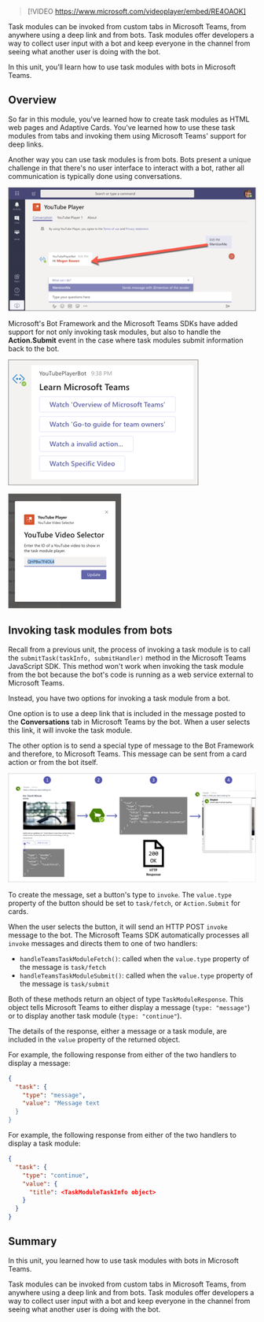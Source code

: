 > [!VIDEO https://www.microsoft.com/videoplayer/embed/RE4OAOK]

Task modules can be invoked from custom tabs in Microsoft Teams, from anywhere using a deep link and from bots. Task modules offer developers a way to collect user input with a bot and keep everyone in the channel from seeing what another user is doing with the bot.

In this unit, you’ll learn how to use task modules with bots in Microsoft Teams.

## Overview

So far in this module, you've learned how to create task modules as HTML web pages and Adaptive Cards. You've learned how to use these task modules from tabs and invoking them using Microsoft Teams' support for deep links.

Another way you can use task modules is from bots. Bots present a unique challenge in that there's no user interface to interact with a bot, rather all communication is typically done using conversations.

![Screenshot of the MentionMe bot action.](../media/07-test-bot-04.png)

Microsoft's Bot Framework and the Microsoft Teams SDKs have added support for not only invoking task modules, but also to handle the **Action.Submit** event in the case where task modules submit information back to the bot.

![Screenshot of the Specific Video button in the Hero card.](../media/07-adaptive-card-01.png)

![Screenshot of the player task module with the specified video.](../media/07-adaptive-card-02.png)

## Invoking task modules from bots

Recall from a previous unit, the process of invoking a task module is to call the `submitTask(taskInfo, submitHandler)` method in the Microsoft Teams JavaScript SDK. This method won't work when invoking the task module from the bot because the bot's code is running as a web service external to Microsoft Teams.

Instead, you have two options for invoking a task module from a bot.

One option is to use a deep link that is included in the message posted to the **Conversations** tab in Microsoft Teams by the bot. When a user selects this link, it will invoke the task module.

The other option is to send a special type of message to the Bot Framework and therefore, to Microsoft Teams. This message can be sent from a card action or from the bot itself.

![Screenshot of the process of invoking a task module from a bot.](../media/06-task-module-01.png)

To create the message, set a button's type to `invoke`. The `value.type` property of the button should be set to `task/fetch`, or `Action.Submit` for cards.

When the user selects the button, it will send an HTTP POST `invoke` message to the bot. The Microsoft Teams SDK automatically processes all `invoke` messages and directs them to one of two handlers:

- `handleTeamsTaskModuleFetch()`: called when the `value.type` property of the message is `task/fetch`
- `handleTeamsTaskModuleSubmit()`: called when the `value.type` property of the message is `task/submit`

Both of these methods return an object of type `TaskModuleResponse`. This object tells Microsoft Teams to either display a message (`type: "message"`) or to display another task module (`type: "continue"`).

The details of the response, either a message or a task module, are included in the `value` property of the returned object.

For example, the following response from either of the two handlers to display a message:

```json
{
  "task": {
    "type": "message",
    "value": "Message text
  }
}
```

For example, the following response from either of the two handlers to display a task module:

```json
{
  "task": {
    "type": "continue",
    "value": {
      "title": <TaskModuleTaskInfo object>
    }
  }
}
```

## Summary

In this unit, you learned how to use task modules with bots in Microsoft Teams.

Task modules can be invoked from custom tabs in Microsoft Teams, from anywhere using a deep link and from bots. Task modules offer developers a way to collect user input with a bot and keep everyone in the channel from seeing what another user is doing with the bot.
